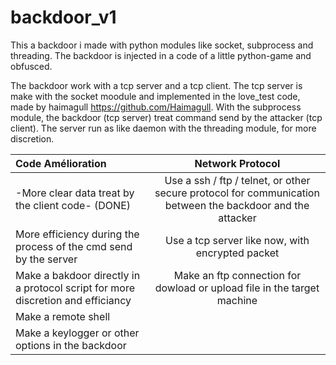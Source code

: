 # backdoor_v1
This a backdoor i made with python modules like socket, subprocess and threading. The backdoor is injected in a code of a little python-game and obfusced.


The backdoor work with a tcp server and a tcp client. The tcp server is make with the socket moodule and implemented in the love_test code, made by haimagull https://github.com/Haimagull. With the subprocess module,
the backdoor (tcp server) treat command send by the attacker (tcp client). The server run as like daemon with the threading module, for more discretion.





|          Code Amélioration                 |                    Network Protocol                        |
| :---                                       |     :---:     
| -More clear data treat by the client code-  (DONE) | Use a ssh / ftp / telnet, or other secure protocol for communication between the backdoor and the attacker   |                                                           
| More efficiency during the process of the cmd send by the server  |  Use a tcp server like now, with encrypted packet          |                                                                                 
| Make a bakdoor directly in a protocol      script for more discretion and efficiancy   | Make an ftp connection for dowload or upload file in the   target machine    |
| Make a remote shell                        |                                                            |
| Make a keylogger or other options in the   backdoor     |                                                            |                                                                                             


